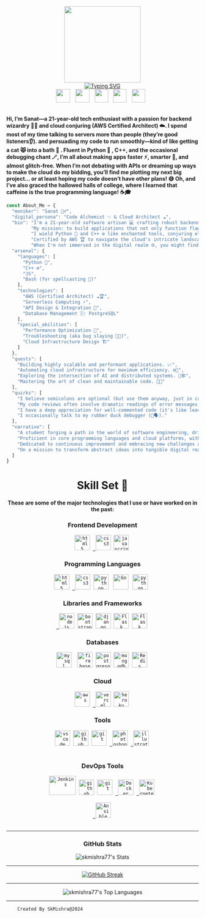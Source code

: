 <div>
    <div align="center">
        <a href="https://github.com/SkMishra77"><img src="https://d28yx2zopyx2ad.cloudfront.net/sanatSign.png" height="200" /></a>
    </div>
    <!-- typing effect -->
    <div align="center">
        <a href="https://github.com/SkMishra77"><img src="https://readme-typing-svg.herokuapp.com?font=JetBrains+Mono&weight=700&size=25&pause=500&width=435&lines=Hi+%F0%9F%91%8B%2C+I'm+Sanat+Kumar+Mishra%2C;A+Backend+Developer%2C;A+Cloud+Learner%2C;And++DevOps+Enthusiast..." alt="Typing SVG" /></a>
    </div>
    <div align="center">
    <a href="https://www.linkedin.com/in/skmishra77/"><img src="https://upload.wikimedia.org/wikipedia/commons/thumb/f/f8/LinkedIn_icon_circle.svg/1200px-LinkedIn_icon_circle.svg.png" width="37" height="35" style="margin-right: 10px;" /></a>
    <a href="mailto:skmishra@adaye.in"><img src="https://www.logo.wine/a/logo/Gmail/Gmail-Logo.wine.svg" width="37" height="35" style="margin-right: 10px;" /></a>
    <a href="https://twitter.com/SkMishr77"><img src="https://freelogopng.com/images/all_img/1690643591twitter-x-logo-png.png" width="35" height="35" style="margin-right: 10px;" /></a>
    <a href="https://t.me/sk_mishr"><img src="https://i.pinimg.com/originals/31/2a/f9/312af9235aadad69655688eaee97eabf.png" width="35" height="35" style="margin-right: 10px;" /></a>
    <a href="https://instagram.com/sk_mishr77"><img src="https://upload.wikimedia.org/wikipedia/commons/thumb/e/e7/Instagram_logo_2016.svg/2048px-Instagram_logo_2016.svg.png" width="35" height="35" style="margin-right: 10px;" /></a>
</div>
<div align="left">
        <br />
        <p>
            <strong>
                Hi, I’m Sanat—a 21-year-old tech enthusiast with a passion for backend wizardry 🧙‍♂️ and cloud conjuring (AWS Certified Architect) ☁️. I spend most of my time talking to servers more than people (they’re good listeners👂). and persuading my code to run smoothly—kind of like getting a cat 😾 into a bath 🚿 . Fluent in Python 🐍 , C++, and the occasional debugging chant 🪄, I’m all about making apps faster ⚡, smarter 🧠, and almost glitch-free. When I’m not debating with APIs or dreaming up ways to make the cloud do my bidding, you’ll find me plotting my next big project… or at least hoping my code doesn’t have other plans! 😅 Oh, and I’ve also graced the hallowed halls of college, where I learned that caffeine is the true programming language! ☕️🎓
            </strong>
        </p>
        

```js
const About_Me = {
  "moniker": "Sanat 🧙‍♂️",
  "digital_persona": "Code Alchemist ✨ & Cloud Architect ☁️",
  "bio": "I'm a 21-year-old software artisan 💻 crafting robust backend systems and orchestrating cloud symphonies 🎼.\n" +
         "My mission: to build applications that not only function flawlessly ✅ but also inspire awe 🤩.\n" +
         "I wield Python 🐍 and C++ ⚙️ like enchanted tools, conjuring elegant solutions to complex problems 🤔.\n" +
         "Certified by AWS 🏆 to navigate the cloud's intricate landscapes 🗺️, I'm constantly seeking new ways to push the boundaries of what's possible 🚀.\n" +
         "When I'm not immersed in the digital realm 🌐, you might find me exploring new coffee blends ☕ or deciphering the secrets of ancient algorithms (just kidding... mostly 😉).",
  "arsenal": {
    "languages": [
      "Python 🐍",
      "C++ ⚙️",
      "JS",
      "Bash (for spellcasting 📜)"
    ],
    "technologies": [
      "AWS (Certified Architect) ☁️🏆",
      "Serverless Computing ⚡",
      "API Design & Integration 🔗",
      "Database Management 🗄️: PostgreSQL"
    ],
    "special_abilities": [
      "Performance Optimization 🚀",
      "Troubleshooting (aka bug slaying 🐞🔨)",
      "Cloud Infrastructure Design 🏗️"
    ]
  },
  "quests": [
    "Building highly scalable and performant applications. 📈",
    "Automating cloud infrastructure for maximum efficiency. ⚙️🤖",
    "Exploring the intersection of AI and distributed systems. 🧠🕸️",
    "Mastering the art of clean and maintainable code. 🧼✨"
  ],
  "quirks": [
    "I believe semicolons are optional (but use them anyway, just in case 😉).",
    "My code reviews often involve dramatic readings of error messages. 🎭😂",
    "I have a deep appreciation for well-commented code (it's like leaving breadcrumbs for future adventurers 🍞🗺️).",
    "I occasionally talk to my rubber duck debugger (🦆🗣️)."
  ],
  "narrative": [
    "A student forging a path in the world of software engineering, driven by a thirst for knowledge and a desire to create impactful technology. 🎓💡",
    "Proficient in core programming languages and cloud platforms, with a focus on backend development and system architecture. 🏗️💻",
    "Dedicated to continuous improvement and embracing new challenges as opportunities for growth. 🌱🚀",
    "On a mission to transform abstract ideas into tangible digital realities, one line of code at a time. ✨➡️"
  ]
}
```

<div align="center">
    <h1>Skill Set 💪</h1>
    <h4>These are some of the major technologies that I use or have worked on in the past:</h4>
</div>

<div align="center">
    <h3><b>Frontend Development</b></h3>
    <code><a href="#" target="_blank"><img src="https://upload.wikimedia.org/wikipedia/commons/thumb/6/61/HTML5_logo_and_wordmark.svg/512px-HTML5_logo_and_wordmark.svg.png" title="HTML5" alt="html5" width="40" height="40"/></a></code>&nbsp;
    <code><a href="#" target="_blank"> <img src="https://upload.wikimedia.org/wikipedia/commons/thumb/6/62/CSS3_logo.svg/800px-CSS3_logo.svg.png" title="CSS3" alt="css3" width="40" height="40"/></a></code>&nbsp;
    <code><a href="#" target="_blank"><img src="https://upload.wikimedia.org/wikipedia/commons/thumb/6/6a/JavaScript-logo.png/800px-JavaScript-logo.png" title="JavaScript" alt="javascript" width="40" height="40"/></a></code>&nbsp;
</div>

<div align="center">
    <h3><b>Programming Languages</b></h3>
    <code><a href="#" target="_blank"><img src="https://upload.wikimedia.org/wikipedia/commons/1/19/C_Logo.png" title="HTML5" alt="html5" height="40"/></a></code>&nbsp;
    <code><a href="#" target="_blank"> <img src="https://upload.wikimedia.org/wikipedia/commons/thumb/1/18/ISO_C%2B%2B_Logo.svg/1822px-ISO_C%2B%2B_Logo.svg.png" title="CSS3" alt="css3"  height="40"/></a></code>&nbsp;
    <code><a href="#" target="_blank"><img src="https://upload.wikimedia.org/wikipedia/commons/thumb/c/c3/Python-logo-notext.svg/1869px-Python-logo-notext.svg.png" title="Python" alt="python"  height="40"/></a></code>&nbsp;&nbsp;
    <code><a href="#" target="_blank"><img src="https://go.dev/blog/go-brand/Go-Logo/PNG/Go-Logo_Blue.png" title="Go" alt="Go"  height="40"/></a></code>&nbsp;&nbsp;
    <code><a href="#" target="_blank"><img src="https://upload.wikimedia.org/wikipedia/commons/thumb/6/6a/JavaScript-logo.png/800px-JavaScript-logo.png" title="Python" alt="python"  height="40"/></a></code>&nbsp;&nbsp;
</div>
<div align="center">
    <h3><b>Libraries and Frameworks</b></h3>
    <code><a href="#" target="_blank"> <img src="https://static-00.iconduck.com/assets.00/node-js-icon-227x256-913nazt0.png" title="NodeJS" alt="nodejs" height="40"/></a></code>&nbsp;
    <code><a href="#" target="_blank"><img src="https://upload.wikimedia.org/wikipedia/commons/thumb/b/b2/Bootstrap_logo.svg/2560px-Bootstrap_logo.svg.png" title="BootStrap" alt="bootstrap"  height="40"/></a></code>&nbsp;
    <code><a href="#" target="_blank"><img src="https://icon-library.com/images/django-icon/django-icon-0.jpg" title="Django" alt="django" width="40" height="40"/></a></code>&nbsp;
    <code><a href="#" target="_blank"><img src="https://e7.pngegg.com/pngimages/654/56/png-clipart-flask-web-framework-python-software-framework-jinja-flask-miscellaneous-monochrome-thumbnail.png" title="Flask" alt="Flask" height="40"/></a></code>&nbsp;
    <code><a href="#" target="_blank"><img src="https://upload.wikimedia.org/wikipedia/commons/d/d5/Selenium_Logo.png" title="Flask" alt="Flask" height="40"/></a></code>&nbsp;
</div>

<div align="center">
    <h3><b>Databases</b></h3>
    <code><a href="#" target="_blank"><img src="https://pngimg.com/uploads/mysql/mysql_PNG11.png" title="MySql" alt="mysql" height="40"/></a></code>&nbsp;
    <code><a #="#" target="_blank"> <img src="https://cdn4.iconfinder.com/data/icons/google-i-o-2016/512/google_firebase-2-512.png" title="Firebase" alt="firebase" height="40"/></a></code>&nbsp;
    <code><a href="#" target="_blank"><img src="https://upload.wikimedia.org/wikipedia/commons/thumb/2/29/Postgresql_elephant.svg/1985px-Postgresql_elephant.svg.png" title="PostgreSQL" alt="postgresql" height="40"/></a></code>&nbsp;
    <code><a href="#" target="_blank"><img src="https://www.dbi-services.com/wp-content/uploads/2022/01/Logo-Mongodb-carre.png" title="MongoDB" alt="mongodb"  height="40"/></a></code>&nbsp;
    <code><a href="#" target="_blank"><img src="https://d28yx2zopyx2ad.cloudfront.net/assets/redis.png" title="Redis" alt="Redis" width="40" height="40"/></a></code>&nbsp;
</div>

<div align="center">
    <h3><b>Cloud</b></h3>
    <code><a href="#" target="_blank"><img src="https://upload.wikimedia.org/wikipedia/commons/thumb/9/93/Amazon_Web_Services_Logo.svg/2560px-Amazon_Web_Services_Logo.svg.png" title="aws" alt="aws"  height="40"/></a></code>&nbsp;
    <code><a href="#" target="_blank"> <img src="https://static-00.iconduck.com/assets.00/logo-vercel-icon-512x444-szlkql7g.png" title="Vercel" alt="vercel" width="40" height="40"/></a></code>&nbsp;
    <code><a href="#" target="_blank"><img src="https://cdn-icons-png.flaticon.com/512/873/873120.png" title="Heroku" alt="heroku" width="40" height="40"/></a></code>&nbsp;
</div>

<div align="center">
    <h3><b>Tools</b></h3>
    <code><a href="#" target="_blank"><img src="https://upload.wikimedia.org/wikipedia/commons/thumb/9/9a/Visual_Studio_Code_1.35_icon.svg/2048px-Visual_Studio_Code_1.35_icon.svg.png" title="VSCode" alt="vscode" width="40" height="40"/></a></code>&nbsp;
    <code><a href="#" target="_blank"><img src="https://cdn-icons-png.flaticon.com/512/25/25231.png" title="GitHub" alt="github" width="40" height="40"/></a></code>&nbsp;
    <code><a href="#" target="_blank"><img src="https://d28yx2zopyx2ad.cloudfront.net/assets/git.png" title="Git" alt="git" width="40" height="40"/></a></code>&nbsp;
    <code><a href="#" target="_blank"> <img src="https://www.freeiconspng.com/thumbs/adobe-photoshop-icon/dark-adobe-photoshop-icon-0.png" title="Adobe Photoshop" alt="photoshop" width="40" height="40"/></a></code>&nbsp;
    <code><a href="#" target="_blank"> <img src="https://cdn.freebiesupply.com/logos/large/2x/adobe-illustrator-cs6-logo-png-transparent.png" title="Adobe illustrator" alt="illustrator" width="40" height="40"/></a></code>&nbsp;
    <br><br>
</div>

<div align="center">
    <h3><b>DevOps Tools</b></h3>
    <code><a href="#" target="_blank"><img src="https://d28yx2zopyx2ad.cloudfront.net/assets/jenkins.png" title="Jenkins" alt="Jenkins" width="70" height="50"/></a></code>&nbsp;
    <code><a href="#" target="_blank"><img src="https://cdn-icons-png.flaticon.com/512/25/25231.png" title="GitHub" alt="github" width="40" height="40"/></a></code>&nbsp;
    <code><a href="#" target="_blank"><img src="https://d28yx2zopyx2ad.cloudfront.net/assets/git.png" title="Git" alt="git" width="40" height="40"/></a></code>&nbsp;
    <code><a href="#" target="_blank"> <img src="https://cdn-icons-png.flaticon.com/512/919/919853.png" title="Docker" alt="Docker" width="40" height="40"/></a></code>&nbsp;
    <code><a href="#" target="_blank"> <img src="https://d28yx2zopyx2ad.cloudfront.net/assets/kubernetes.png" title="Kubernetes" alt="Kubernetes" width="40" height="40"/></a></code>&nbsp;
    <br><br>
    <code><a href="#" target="_blank"> <img src="https://static-00.iconduck.com/assets.00/ansible-icon-512x512-o62vjrpd.png" title="Ansible" alt="Ansible" width="40" height="40"/></a></code>&nbsp;
    <br><br>
</div>
</div>
<hr>

<div align="center"><h3><b>GitHub Stats</b></h3></div>
<div align="center">

![skmishra77's Stats](https://github-readme-stats.vercel.app/api?username=skmishra77&theme=dark&show_icons=true&hide_border=false&count_private=true)

<hr>

[![GitHub Streak](http://github-readme-streak-stats.herokuapp.com?user=SkMishra77&theme=dark)](https://git.io/streak-stats)

<hr>

 ![skmishra77's Top Languages](https://github-readme-stats.vercel.app/api/top-langs/?username=skmishra77&theme=dark&show_icons=true&hide_border=false&layout=compact)

<hr>
</div>


```bash
    Created By SkMishra@2024
```

